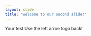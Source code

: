 ```yaml
---
layout: slide
title: "welcome to our second slide!"
---
```

Your test
Use the left arroe togo back!

